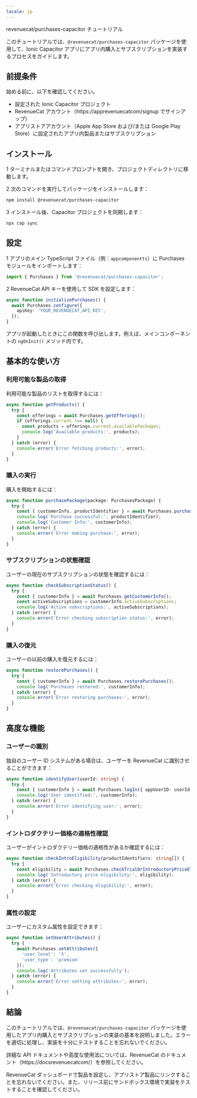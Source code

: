 ```yaml
---
locale: jp
---
```


revenuecat/purchases-capacitor チュートリアル

このチュートリアルでは、`@revenuecat/purchases-capacitor` パッケージを使用して、Ionic Capacitor アプリにアプリ内購入とサブスクリプションを実装するプロセスをガイドします。

## 前提条件

始める前に、以下を確認してください。

- 設定された Ionic Capacitor プロジェクト
- RevenueCat アカウント（https://apprevenuecatcom/signup でサインアップ）
- アプリストアアカウント（Apple App Store および/または Google Play Store）に設定されたアプリ内製品またはサブスクリプション

## インストール

1 ターミナルまたはコマンドプロンプトを開き、プロジェクトディレクトリに移動します。

2 次のコマンドを実行してパッケージをインストールします：

```bash
npm install @revenuecat/purchases-capacitor
```

3 インストール後、Capacitor プロジェクトを同期します：

```bash
npx cap sync
```

## 設定

1 アプリのメイン TypeScript ファイル（例：`appcomponentts`）に Purchases モジュールをインポートします：

```typescript
import { Purchases } from '@revenuecat/purchases-capacitor';
```

2 RevenueCat API キーを使用して SDK を設定します：

```typescript
async function initializePurchases() {
  await Purchases.configure({
    apiKey: 'YOUR_REVENUECAT_API_KEY',
  });
}
```

アプリが起動したときにこの関数を呼び出します。例えば、メインコンポーネントの `ngOnInit()` メソッド内です。

## 基本的な使い方

### 利用可能な製品の取得

利用可能な製品のリストを取得するには：

```typescript
async function getProducts() {
  try {
    const offerings = await Purchases.getOfferings();
    if (offerings.current !== null) {
      const products = offerings.current.availablePackages;
      console.log('Available products:', products);
    }
  } catch (error) {
    console.error('Error fetching products:', error);
  }
}
```

### 購入の実行

購入を開始するには：

```typescript
async function purchasePackage(package: PurchasesPackage) {
  try {
    const { customerInfo, productIdentifier } = await Purchases.purchasePackage({ aPackage: package });
    console.log('Purchase successful:', productIdentifier);
    console.log('Customer Info:', customerInfo);
  } catch (error) {
    console.error('Error making purchase:', error);
  }
}
```

### サブスクリプションの状態確認

ユーザーの現在のサブスクリプションの状態を確認するには：

```typescript
async function checkSubscriptionStatus() {
  try {
    const { customerInfo } = await Purchases.getCustomerInfo();
    const activeSubscriptions = customerInfo.activeSubscriptions;
    console.log('Active subscriptions:', activeSubscriptions);
  } catch (error) {
    console.error('Error checking subscription status:', error);
  }
}
```

### 購入の復元

ユーザーの以前の購入を復元するには：

```typescript
async function restorePurchases() {
  try {
    const { customerInfo } = await Purchases.restorePurchases();
    console.log('Purchases restored:', customerInfo);
  } catch (error) {
    console.error('Error restoring purchases:', error);
  }
}
```

## 高度な機能

### ユーザーの識別

独自のユーザー ID システムがある場合は、ユーザーを RevenueCat に識別させることができます：

```typescript
async function identifyUser(userId: string) {
  try {
    const { customerInfo } = await Purchases.logIn({ appUserID: userId });
    console.log('User identified:', customerInfo);
  } catch (error) {
    console.error('Error identifying user:', error);
  }
}
```

### イントロダクテリー価格の適格性確認

ユーザーがイントロダクテリー価格の適格性があるか確認するには：

```typescript
async function checkIntroEligibility(productIdentifiers: string[]) {
  try {
    const eligibility = await Purchases.checkTrialOrIntroductoryPriceEligibility({ productIdentifiers });
    console.log('Introductory price eligibility:', eligibility);
  } catch (error) {
    console.error('Error checking eligibility:', error);
  }
}
```

### 属性の設定

ユーザーにカスタム属性を設定できます：

```typescript
async function setUserAttributes() {
  try {
    await Purchases.setAttributes({
      'user_level': '5',
      'user_type': 'premium'
    });
    console.log('Attributes set successfully');
  } catch (error) {
    console.error('Error setting attributes:', error);
  }
}
```

## 結論

このチュートリアルでは、`@revenuecat/purchases-capacitor` パッケージを使用したアプリ内購入とサブスクリプションの実装の基本を説明しました。エラーを適切に処理し、実装を十分にテストすることを忘れないでください。

詳細な API ドキュメントや高度な使用法については、RevenueCat のドキュメント（https://docsrevenuecatcom/）を参照してください。

RevenueCat ダッシュボードで製品を設定し、アプリストア製品にリンクすることを忘れないでください。また、リリース前にサンドボックス環境で実装をテストすることを確認してください。